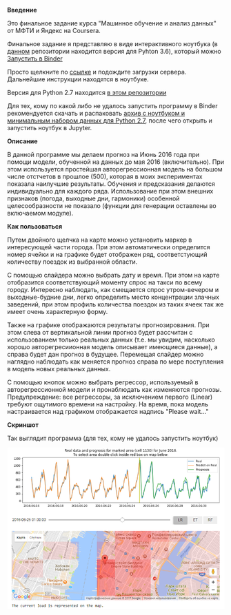 **Введение**

Это финальное задание курса "Машинное обучение и анализ данных" от МФТИ и Яндекс на Coursera.

Финальное задание я представляю в виде интерактивного ноутбука (в [данном](https://github.com/AntonOvsyannikov/week7_final_AO_py3) репозитории находится версия для Pyhton 3.6), который можно [Запустить в Binder](https://mybinder.org/v2/gh/AntonOvsyannikov/week7_final_AO_py3/master?filepath=yellow_taxi_week7_py3.ipynb)

Просто щелкните по [ссылке](https://mybinder.org/v2/gh/AntonOvsyannikov/week7_final_AO_py3/master?filepath=yellow_taxi_week7_py3.ipynb) и подождите загрузки сервера. Дальнейшие инструкции находятся в ноутбуке.

Версия для Python 2.7 находится [в этом репозитории](https://github.com/AntonOvsyannikov/week7_final)

Для тех, кому по какой либо не удалось запустить программу в Binder рекомендуется скачать и распаковать [архив с ноутбуком и минимальным набором данных для Python 2.7](https://github.com/AntonOvsyannikov/week7_final/raw/master/week7_final_AO.zip), после чего открыть и запустить ноутбук в Jupyter.

**Описание**

В данной программе мы делаем прогноз на Июнь 2016 года при помощи модели, обученной на данных до мая 2016 (включительно). При этом используется простейшая авторегрессионная модель на большом числе отстчетов в прошлое (500), которая в моих экспериментах показала наилучшие результаты. Обучения и предсказания делаются индивидуально для каждого ряда. Использование при этом внешних признаков (погода, выходные дни, гармоники) особенной целесообразности не показало (функции для генерации оставлены во включаемом модуле).

**Как пользоваться**

Путем двойного щелчка на карте можно установить маркер в интересующей части города. При этом автоматически определится номер ячейки и на графике будет отображен ряд, соответстующий количеству поездок из выбранной области.

С помощью слайдера можно выбрать дату и время. При этом на карте отобразится соответствующий моменту спрос на такси по всему городу. Интересно наблюдать, как смещается спрос утром-вечером и выходные-будние дни, легко определить место концентрации злачных заведений, при этом профиль количества поездок из таких ячеек так же имеет очень характерную форму.

Также на графике отображаются результаты прогнозирования. При этом слева от вертикальной линии прогноз будет рассчитан с использованием только реальных данных (т.е. мы увидим, насколько хорошо авторегресиионная модель описывает имеющиеся данные), а справа будет дан прогноз в будущее. Перемещая слайдер можно наглядно наблюдать как меняется прогноз справа по мере поступления в модель новых реальных данных. 

С помощью кнопок можно выбрать регрессор, используемый в авторегрессионной модели и пронаблюдать как изменяются прогнозы. Предупреждение: все регрессоры, за исключением первого (Linear) требуют ощутимого времени на настройку. На время, пока модель настраивается над графиком отображается надпись "Please wait..."

**Скриншот**

Так выглядит программа (для тех, кому не удалось запустить ноутбук)

<img src="screen.png">
